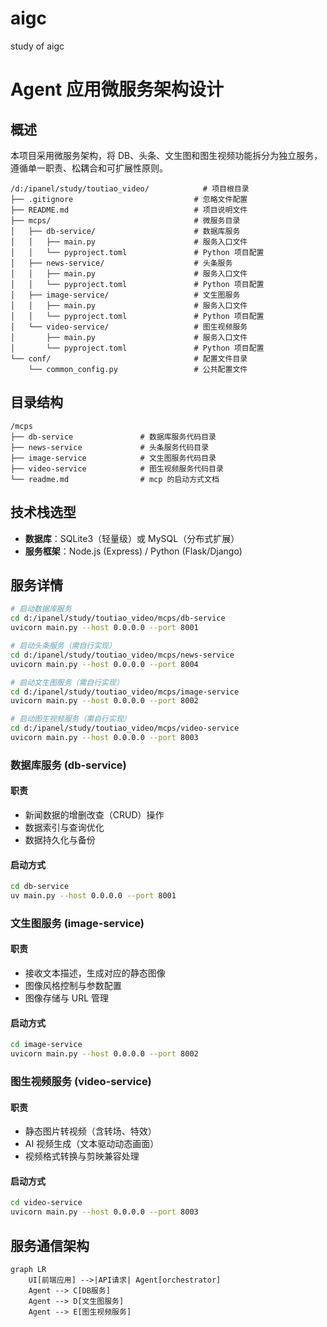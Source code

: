 # aigc
study of aigc


# Agent 应用微服务架构设计

## 概述
本项目采用微服务架构，将 DB、头条、文生图和图生视频功能拆分为独立服务，遵循单一职责、松耦合和可扩展性原则。
```plaintext
/d:/ipanel/study/toutiao_video/            # 项目根目录
├── .gitignore                           # 忽略文件配置
├── README.md                            # 项目说明文件
├── mcps/                                # 微服务目录
│   ├── db-service/                      # 数据库服务
│   │   ├── main.py                      # 服务入口文件
│   │   └── pyproject.toml               # Python 项目配置
│   ├── news-service/                    # 头条服务
│   │   ├── main.py                      # 服务入口文件
│   │   └── pyproject.toml               # Python 项目配置
│   ├── image-service/                   # 文生图服务
│   │   ├── main.py                      # 服务入口文件
│   │   └── pyproject.toml               # Python 项目配置
│   └── video-service/                   # 图生视频服务
│       ├── main.py                      # 服务入口文件
│       └── pyproject.toml               # Python 项目配置
└── conf/                                # 配置文件目录
    └── common_config.py                 # 公共配置文件
```


## 目录结构
```plaintext
/mcps
├── db-service               # 数据库服务代码目录
├── news-service             # 头条服务代码目录
├── image-service            # 文生图服务代码目录
├── video-service            # 图生视频服务代码目录
└── readme.md                # mcp 的启动方式文档
```


## 技术栈选型
- **数据库**：SQLite3（轻量级）或 MySQL（分布式扩展）
- **服务框架**：Node.js (Express) / Python (Flask/Django)

## 服务详情
```bash
# 启动数据库服务
cd d:/ipanel/study/toutiao_video/mcps/db-service
uvicorn main.py --host 0.0.0.0 --port 8001

# 启动头条服务（需自行实现）
cd d:/ipanel/study/toutiao_video/mcps/news-service
uvicorn main.py --host 0.0.0.0 --port 8004

# 启动文生图服务（需自行实现）
cd d:/ipanel/study/toutiao_video/mcps/image-service
uvicorn main.py --host 0.0.0.0 --port 8002

# 启动图生视频服务（需自行实现）
cd d:/ipanel/study/toutiao_video/mcps/video-service
uvicorn main.py --host 0.0.0.0 --port 8003
```

### 数据库服务 (db-service)
#### 职责
- 新闻数据的增删改查（CRUD）操作
- 数据索引与查询优化
- 数据持久化与备份

#### 启动方式
```bash
cd db-service
uv main.py --host 0.0.0.0 --port 8001
```

### 文生图服务 (image-service)
#### 职责
- 接收文本描述，生成对应的静态图像
- 图像风格控制与参数配置
- 图像存储与 URL 管理

#### 启动方式
```bash
cd image-service
uvicorn main.py --host 0.0.0.0 --port 8002
```

### 图生视频服务 (video-service)
#### 职责
- 静态图片转视频（含转场、特效）
- AI 视频生成（文本驱动动态画面）
- 视频格式转换与剪映兼容处理

#### 启动方式
```bash
cd video-service
uvicorn main.py --host 0.0.0.0 --port 8003
```

## 服务通信架构
```mermaid
graph LR
    UI[前端应用] -->|API请求| Agent[orchestrator]
    Agent --> C[DB服务]
    Agent --> D[文生图服务]
    Agent --> E[图生视频服务]
```

        